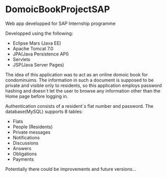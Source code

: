 # DomoicBookProjectSAP
Web app developped for SAP Internship programme

Developped using the following:
- Eclipse Mars (Java EE)
- Apache Tomcat 7.0
- JPA(Java Persistence API)
- Servlets
- JSP(Java Server Pages)

The idea of this application was to act as an online domoic book for condominuims.
The information in such a document is supposed to be private and visible only to residents, so this application employs password hashing and doesn`t let the user to browse any information other than the Home page before logging in.

Authentication consists of a resident`s flat number and password. The database(MySQL) supports 8 tables:
- Flats
- People (Residents)
- Private messages
- Notifications
- Discussions
- Answers
- Obligations
- Payments

Potentially there could be improvements and future versions...



